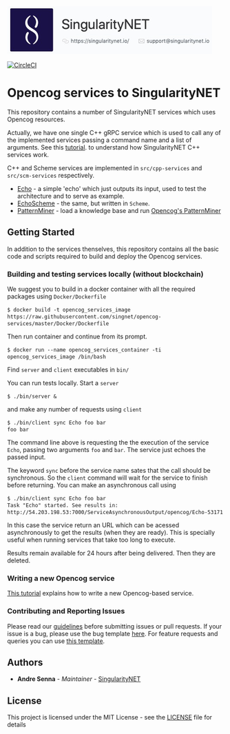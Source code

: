 ![singnetlogo](assets/singnet-logo.jpg 'SingularityNET')

[singularitynet-home]: https://www.singularitynet.io
[issue-template]: ../../issues/new?template=BUG_REPORT.md
[feature-template]: ../../issues/new?template=FEATURE_REQUEST.md
[contribution-guidelines]: https://github.com/singnet/wiki/blob/master/guidelines/CONTRIBUTING.md
[cpp-tutorial]: https://github.com/singnet/wiki/tree/master/tutorials/howToWriteCPPService
[opencog-tutorial]: https://github.com/singnet/wiki/tree/master/tutorials/howToWriteOpencogService
[opencog-pattern-miner]: https://wiki.opencog.org/w/Pattern_miner

[![CircleCI](https://circleci.com/gh/singnet/opencog-services.svg?style=svg)](https://circleci.com/gh/singnet/opencog-services)

# Opencog services to SingularityNET

This repository contains a number of SingularityNET services which uses Opencog resources.

Actually, we have one single C++ gRPC service which is used to call any of the
implemented services passing a command name and a list of arguments. See
this [tutorial][cpp-tutorial].
to understand how SingularityNET C++ services work.

C++ and Scheme services are implemented in `src/cpp-services` and
`src/scm-services` respectively.

- [Echo](docs/Echo.md) - a simple 'echo' which just outputs its input, used to test the architecture and to serve as example.
- [EchoScheme](docs/EchoScheme.md) - the same, but written in `Scheme`.
- [PatternMiner](docs/PatternMiner.md) - load a knowledge base and run [Opencog's PatternMiner][opencog-pattern-miner]

## Getting Started

In addition to the services thenselves, this repository contains all the basic
code and scripts required to build and deploy the Opencog services.

### Building and testing services locally (without blockchain)

We suggest you to build in a docker container with all the required packages using `Docker/Dockerfile`

```
$ docker build -t opencog_services_image https://raw.githubusercontent.com/singnet/opencog-services/master/Docker/Dockerfile
```

Then run container and continue from its prompt.

```
$ docker run --name opencog_services_container -ti opencog_services_image /bin/bash
```

Find `server` and `client` executables in `bin/`

You can run tests locally. Start a `server`

```
$ ./bin/server &
```

and make any number of requests using `client`

```
$ ./bin/client sync Echo foo bar
foo bar
```

The command line above is requesting the the execution of the service `Echo`,
passing two arguments `foo` and `bar`. The service just echoes the passed input.

The keyword `sync` before the service name sates that the call should be
synchronous. So the `client` command will wait for the service to finish before
returning. You can make an asynchronous call using

```
$ ./bin/client sync Echo foo bar
Task "Echo" started. See results in: http://54.203.198.53:7000/ServiceAsynchronousOutput/opencog/Echo-53171
```

In this case the service return an URL which can be acessed asynchronously to
get the results (when they are ready). This is specially useful when running
services that take too long to execute.

Results remain available for 24 hours after being delivered. Then they are
deleted.

### Writing a new Opencog service

[This tutorial][opencog-tutorial] explains how to write a new Opencog-based service.

### Contributing and Reporting Issues

Please read our [guidelines][contribution-guidelines] before
submitting issues or pull requests. If your issue is a bug, please use the bug template
[here][issue-template]. For feature requests and queries you can
use [this template][feature-template].


## Authors

* **Andre Senna** - *Maintainer* - [SingularityNET][singularitynet-home]

## License

This project is licensed under the MIT License - see the [LICENSE](LICENSE) file for details

